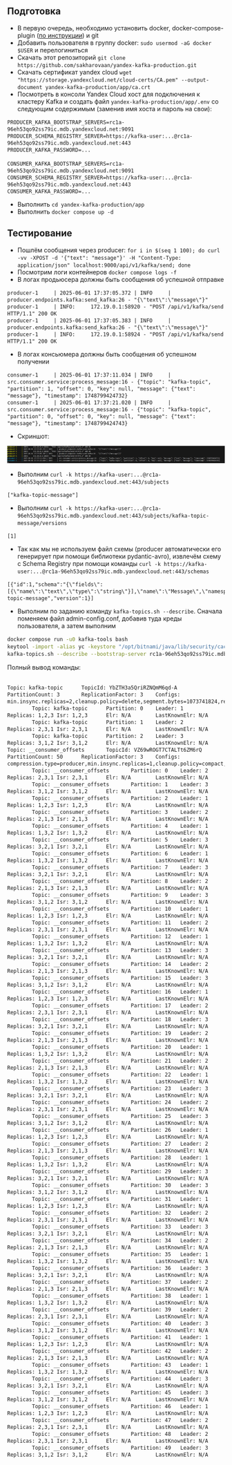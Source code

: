 ## Подготовка

* В первую очередь, необходимо установить docker, docker-compose-plugin ([по инструкции](https://docs.docker.com/engine/install/ubuntu/)) и git
* Добавить пользователя в группу docker: `sudo usermod -aG docker $USER` и перелогиниться
* Скачать этот репозиторий `git clone https://github.com/sakharovaan/yandex-kafka-production.git`
* Скачать сертификат yandex cloud `wget "https://storage.yandexcloud.net/cloud-certs/CA.pem" --output-document yandex-kafka-production/app/ca.crt`
* Посмотреть в консоли Yandex Cloud хост для подключения к кластеру Kafka и создать файл `yandex-kafka-production/app/.env` со следующим содержимым (заменив имя хоста и пароль на свои):
```
PRODUCER_KAFKA_BOOTSTRAP_SERVERS=rc1a-96eh53qo92ss79ic.mdb.yandexcloud.net:9091
PRODUCER_SCHEMA_REGISTRY_SERVER=https://kafka-user:...@rc1a-96eh53qo92ss79ic.mdb.yandexcloud.net:443
PRODUCER_KAFKA_PASSWORD=...

CONSUMER_KAFKA_BOOTSTRAP_SERVERS=rc1a-96eh53qo92ss79ic.mdb.yandexcloud.net:9091
CONSUMER_SCHEMA_REGISTRY_SERVER=https://kafka-user:...@rc1a-96eh53qo92ss79ic.mdb.yandexcloud.net:443
CONSUMER_KAFKA_PASSWORD=...
```
* Выполнить `cd yandex-kafka-production/app`
* Выполнить `docker compose up -d`

## Тестирование

* Пошлём сообщения через producer: `for i in $(seq 1 100); do curl -vv -XPOST -d '{"text": "message"}' -H "Content-Type: application/json" localhost:9000/api/v1/kafka/send; done`
* Посмотрим логи контейнеров `docker compose logs -f`
* В логах продьюсера должны быть сообщения об успешной отправке
```
producer-1     | 2025-06-01 17:37:05.372 | INFO     | producer.endpoints.kafka:send_kafka:26 - "{\"text\":\"message\"}"
producer-1     | INFO:     172.19.0.1:58920 - "POST /api/v1/kafka/send HTTP/1.1" 200 OK
producer-1     | 2025-06-01 17:37:05.383 | INFO     | producer.endpoints.kafka:send_kafka:26 - "{\"text\":\"message\"}"
producer-1     | INFO:     172.19.0.1:58924 - "POST /api/v1/kafka/send HTTP/1.1" 200 OK
```
* В логах консьюмера должны быть сообщения об успешном получении
```
consumer-1     | 2025-06-01 17:37:11.034 | INFO     | src.consumer.service:process_message:16 - {"topic": "kafka-topic", "partition": 1, "offset": 0, "key": null, "message": {"text": "message"}, "timestamp": 1748799424732}
consumer-1     | 2025-06-01 17:37:21.020 | INFO     | src.consumer.service:process_message:16 - {"topic": "kafka-topic", "partition": 0, "offset": 0, "key": null, "message": {"text": "message"}, "timestamp": 1748799424743}
```
* Скриншот:

![logs](README_img/logs.png)

* Выполним `curl -k https://kafka-user:...@rc1a-96eh53qo92ss79ic.mdb.yandexcloud.net:443/subjects`

```
["kafka-topic-message"]
```

* Выполним `curl -k https://kafka-user:...@rc1a-96eh53qo92ss79ic.mdb.yandexcloud.net:443/subjects/kafka-topic-message/versions`

```
[1]
```

* Так как мы не используем файл схемы (producer автоматически его генерирует при помощи библиотеки pydantic-avro), извлечём схему с Schema Registry при помощи команды `curl -k https://kafka-user:...@rc1a-96eh53qo92ss79ic.mdb.yandexcloud.net:443/schemas`

```
[{"id":1,"schema":"{\"fields\":[{\"name\":\"text\",\"type\":\"string\"}],\"name\":\"Message\",\"namespace\":\"Message\",\"type\":\"record\"}","schemaType":"AVRO","subject":"kafka-topic-message","version":1}]
```

* Выполним по заданию команду `kafka-topics.sh --describe`. Сначала поменяем файл admin-config.conf, добавив туда креды пользователя, а затем выполним

```bash
docker compose run -u0 kafka-tools bash
keytool -import -alias yc -keystore "/opt/bitnami/java/lib/security/cacerts" -file /ca.crt
kafka-topics.sh --describe --bootstrap-server rc1a-96eh53qo92ss79ic.mdb.yandexcloud.net:9091 --command-config /admin-config.conf
```

Полный вывод команды:
```

Topic: kafka-topic      TopicId: YbZTH3a5QriRZNQmM6qd-A PartitionCount: 3       ReplicationFactor: 3    Configs: min.insync.replicas=2,cleanup.policy=delete,segment.bytes=1073741824,retention.ms=86400000,retention.bytes=1073741824
        Topic: kafka-topic      Partition: 0    Leader: 1       Replicas: 1,2,3 Isr: 1,2,3      Elr: N/A        LastKnownElr: N/A
        Topic: kafka-topic      Partition: 1    Leader: 2       Replicas: 2,3,1 Isr: 2,3,1      Elr: N/A        LastKnownElr: N/A
        Topic: kafka-topic      Partition: 2    Leader: 3       Replicas: 3,1,2 Isr: 3,1,2      Elr: N/A        LastKnownElr: N/A
Topic: __consumer_offsets       TopicId: VZ69wROGT7CTALTt6ZM6rQ PartitionCount: 50      ReplicationFactor: 3    Configs: compression.type=producer,min.insync.replicas=1,cleanup.policy=compact,segment.bytes=104857600
        Topic: __consumer_offsets       Partition: 0    Leader: 2       Replicas: 2,3,1 Isr: 2,3,1      Elr: N/A        LastKnownElr: N/A
        Topic: __consumer_offsets       Partition: 1    Leader: 3       Replicas: 3,1,2 Isr: 3,1,2      Elr: N/A        LastKnownElr: N/A
        Topic: __consumer_offsets       Partition: 2    Leader: 1       Replicas: 1,2,3 Isr: 1,2,3      Elr: N/A        LastKnownElr: N/A
        Topic: __consumer_offsets       Partition: 3    Leader: 2       Replicas: 2,1,3 Isr: 2,1,3      Elr: N/A        LastKnownElr: N/A
        Topic: __consumer_offsets       Partition: 4    Leader: 1       Replicas: 1,3,2 Isr: 1,3,2      Elr: N/A        LastKnownElr: N/A
        Topic: __consumer_offsets       Partition: 5    Leader: 3       Replicas: 3,2,1 Isr: 3,2,1      Elr: N/A        LastKnownElr: N/A
        Topic: __consumer_offsets       Partition: 6    Leader: 1       Replicas: 1,3,2 Isr: 1,3,2      Elr: N/A        LastKnownElr: N/A
        Topic: __consumer_offsets       Partition: 7    Leader: 3       Replicas: 3,2,1 Isr: 3,2,1      Elr: N/A        LastKnownElr: N/A
        Topic: __consumer_offsets       Partition: 8    Leader: 2       Replicas: 2,1,3 Isr: 2,1,3      Elr: N/A        LastKnownElr: N/A
        Topic: __consumer_offsets       Partition: 9    Leader: 3       Replicas: 3,1,2 Isr: 3,1,2      Elr: N/A        LastKnownElr: N/A
        Topic: __consumer_offsets       Partition: 10   Leader: 1       Replicas: 1,2,3 Isr: 1,2,3      Elr: N/A        LastKnownElr: N/A
        Topic: __consumer_offsets       Partition: 11   Leader: 2       Replicas: 2,3,1 Isr: 2,3,1      Elr: N/A        LastKnownElr: N/A
        Topic: __consumer_offsets       Partition: 12   Leader: 1       Replicas: 1,3,2 Isr: 1,3,2      Elr: N/A        LastKnownElr: N/A
        Topic: __consumer_offsets       Partition: 13   Leader: 3       Replicas: 3,2,1 Isr: 3,2,1      Elr: N/A        LastKnownElr: N/A
        Topic: __consumer_offsets       Partition: 14   Leader: 2       Replicas: 2,1,3 Isr: 2,1,3      Elr: N/A        LastKnownElr: N/A
        Topic: __consumer_offsets       Partition: 15   Leader: 3       Replicas: 3,1,2 Isr: 3,1,2      Elr: N/A        LastKnownElr: N/A
        Topic: __consumer_offsets       Partition: 16   Leader: 1       Replicas: 1,2,3 Isr: 1,2,3      Elr: N/A        LastKnownElr: N/A
        Topic: __consumer_offsets       Partition: 17   Leader: 2       Replicas: 2,3,1 Isr: 2,3,1      Elr: N/A        LastKnownElr: N/A
        Topic: __consumer_offsets       Partition: 18   Leader: 3       Replicas: 3,2,1 Isr: 3,2,1      Elr: N/A        LastKnownElr: N/A
        Topic: __consumer_offsets       Partition: 19   Leader: 2       Replicas: 2,1,3 Isr: 2,1,3      Elr: N/A        LastKnownElr: N/A
        Topic: __consumer_offsets       Partition: 20   Leader: 1       Replicas: 1,3,2 Isr: 1,3,2      Elr: N/A        LastKnownElr: N/A
        Topic: __consumer_offsets       Partition: 21   Leader: 2       Replicas: 2,1,3 Isr: 2,1,3      Elr: N/A        LastKnownElr: N/A
        Topic: __consumer_offsets       Partition: 22   Leader: 1       Replicas: 1,3,2 Isr: 1,3,2      Elr: N/A        LastKnownElr: N/A
        Topic: __consumer_offsets       Partition: 23   Leader: 3       Replicas: 3,2,1 Isr: 3,2,1      Elr: N/A        LastKnownElr: N/A
        Topic: __consumer_offsets       Partition: 24   Leader: 2       Replicas: 2,3,1 Isr: 2,3,1      Elr: N/A        LastKnownElr: N/A
        Topic: __consumer_offsets       Partition: 25   Leader: 3       Replicas: 3,1,2 Isr: 3,1,2      Elr: N/A        LastKnownElr: N/A
        Topic: __consumer_offsets       Partition: 26   Leader: 1       Replicas: 1,2,3 Isr: 1,2,3      Elr: N/A        LastKnownElr: N/A
        Topic: __consumer_offsets       Partition: 27   Leader: 2       Replicas: 2,1,3 Isr: 2,1,3      Elr: N/A        LastKnownElr: N/A
        Topic: __consumer_offsets       Partition: 28   Leader: 1       Replicas: 1,3,2 Isr: 1,3,2      Elr: N/A        LastKnownElr: N/A
        Topic: __consumer_offsets       Partition: 29   Leader: 3       Replicas: 3,2,1 Isr: 3,2,1      Elr: N/A        LastKnownElr: N/A
        Topic: __consumer_offsets       Partition: 30   Leader: 3       Replicas: 3,1,2 Isr: 3,1,2      Elr: N/A        LastKnownElr: N/A
        Topic: __consumer_offsets       Partition: 31   Leader: 1       Replicas: 1,2,3 Isr: 1,2,3      Elr: N/A        LastKnownElr: N/A
        Topic: __consumer_offsets       Partition: 32   Leader: 2       Replicas: 2,3,1 Isr: 2,3,1      Elr: N/A        LastKnownElr: N/A
        Topic: __consumer_offsets       Partition: 33   Leader: 3       Replicas: 3,2,1 Isr: 3,2,1      Elr: N/A        LastKnownElr: N/A
        Topic: __consumer_offsets       Partition: 34   Leader: 2       Replicas: 2,1,3 Isr: 2,1,3      Elr: N/A        LastKnownElr: N/A
        Topic: __consumer_offsets       Partition: 35   Leader: 1       Replicas: 1,3,2 Isr: 1,3,2      Elr: N/A        LastKnownElr: N/A
        Topic: __consumer_offsets       Partition: 36   Leader: 3       Replicas: 3,2,1 Isr: 3,2,1      Elr: N/A        LastKnownElr: N/A
        Topic: __consumer_offsets       Partition: 37   Leader: 2       Replicas: 2,1,3 Isr: 2,1,3      Elr: N/A        LastKnownElr: N/A
        Topic: __consumer_offsets       Partition: 38   Leader: 1       Replicas: 1,3,2 Isr: 1,3,2      Elr: N/A        LastKnownElr: N/A
        Topic: __consumer_offsets       Partition: 39   Leader: 2       Replicas: 2,3,1 Isr: 2,3,1      Elr: N/A        LastKnownElr: N/A
        Topic: __consumer_offsets       Partition: 40   Leader: 3       Replicas: 3,1,2 Isr: 3,1,2      Elr: N/A        LastKnownElr: N/A
        Topic: __consumer_offsets       Partition: 41   Leader: 1       Replicas: 1,2,3 Isr: 1,2,3      Elr: N/A        LastKnownElr: N/A
        Topic: __consumer_offsets       Partition: 42   Leader: 2       Replicas: 2,1,3 Isr: 2,1,3      Elr: N/A        LastKnownElr: N/A
        Topic: __consumer_offsets       Partition: 43   Leader: 1       Replicas: 1,3,2 Isr: 1,3,2      Elr: N/A        LastKnownElr: N/A
        Topic: __consumer_offsets       Partition: 44   Leader: 3       Replicas: 3,2,1 Isr: 3,2,1      Elr: N/A        LastKnownElr: N/A
        Topic: __consumer_offsets       Partition: 45   Leader: 3       Replicas: 3,1,2 Isr: 3,1,2      Elr: N/A        LastKnownElr: N/A
        Topic: __consumer_offsets       Partition: 46   Leader: 1       Replicas: 1,2,3 Isr: 1,2,3      Elr: N/A        LastKnownElr: N/A
        Topic: __consumer_offsets       Partition: 47   Leader: 2       Replicas: 2,3,1 Isr: 2,3,1      Elr: N/A        LastKnownElr: N/A
        Topic: __consumer_offsets       Partition: 48   Leader: 2       Replicas: 2,3,1 Isr: 2,3,1      Elr: N/A        LastKnownElr: N/A
        Topic: __consumer_offsets       Partition: 49   Leader: 3       Replicas: 3,1,2 Isr: 3,1,2      Elr: N/A        LastKnownElr: N/A
```